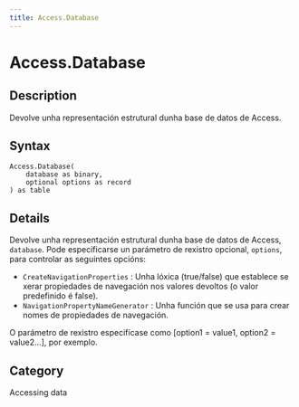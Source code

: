 ```yaml
---
title: Access.Database
---
```


# Access.Database


## Description

Devolve unha representación estrutural dunha base de datos de Access.


## Syntax

```powerquery
Access.Database(
    database as binary,
    optional options as record
) as table
```


## Details

Devolve unha representación estrutural dunha base de datos de Access, <code>database</code>. Pode especificarse un parámetro de rexistro opcional, <code>options</code>, para controlar as seguintes opcións:    <ul><li><code>CreateNavigationProperties</code> : Unha l&#243;xica (true/false) que establece se xerar propiedades de navegaci&#243;n nos valores devoltos (o valor predefinido &#233; false).</li><li><code>NavigationPropertyNameGenerator</code> : Unha funci&#243;n que se usa para crear nomes de propiedades de navegaci&#243;n.</li></ul>    O parámetro de rexistro especifícase como [option1 = value1, option2 = value2...], por exemplo.



## Category
Accessing data
